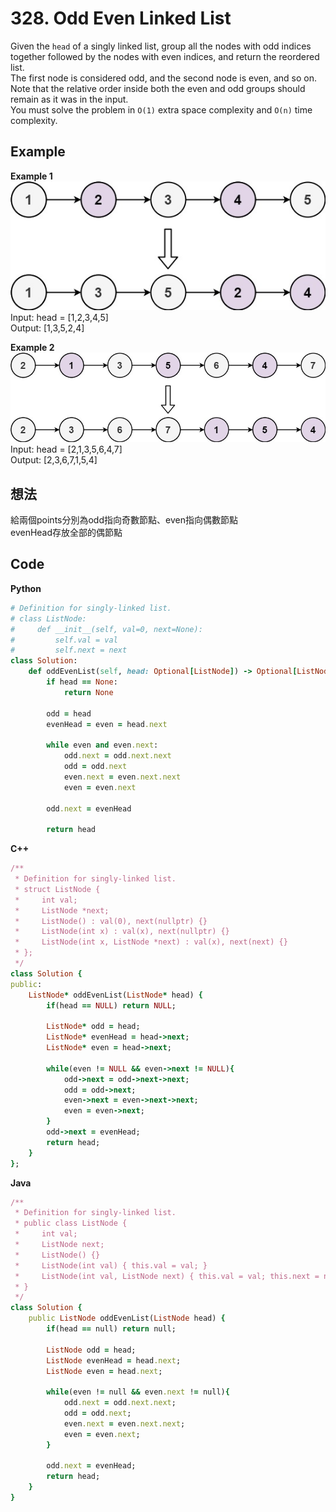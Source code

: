 # 328. Odd Even Linked List
Given the `head` of a singly linked list, group all the nodes with odd indices together followed by the nodes with even indices, and return the reordered list.  
The first node is considered odd, and the second node is even, and so on.  
Note that the relative order inside both the even and odd groups should remain as it was in the input.  
You must solve the problem in `O(1)` extra space complexity and `O(n)` time complexity.  

 
## Example
**Example 1**  
![Image](https://github.com/Adalyne/Leetcode/blob/89bee5f6f3f0c34c1265ec7acb78dfe8e2d10fde/Linked%20List/Image/oddeven-linked-list.jpg)  
Input: head = [1,2,3,4,5]  
Output: [1,3,5,2,4]  

**Example 2**  
![Image](https://github.com/Adalyne/Leetcode/blob/b2d25ceaf8cb1a8553d0dd6bddcc63b037f8a2be/Linked%20List/Image/oddeven2-linked-list.jpg)  
Input: head = [2,1,3,5,6,4,7]  
Output: [2,3,6,7,1,5,4]  

## 想法
給兩個points分別為odd指向奇數節點、even指向偶數節點  
evenHead存放全部的偶節點  

## Code
**Python**
```ruby
# Definition for singly-linked list.
# class ListNode:
#     def __init__(self, val=0, next=None):
#         self.val = val
#         self.next = next
class Solution:
    def oddEvenList(self, head: Optional[ListNode]) -> Optional[ListNode]:
        if head == None:
            return None
        
        odd = head
        evenHead = even = head.next
    
        while even and even.next:
            odd.next = odd.next.next
            odd = odd.next
            even.next = even.next.next
            even = even.next

        odd.next = evenHead

        return head
```
**C++**
```ruby
/**
 * Definition for singly-linked list.
 * struct ListNode {
 *     int val;
 *     ListNode *next;
 *     ListNode() : val(0), next(nullptr) {}
 *     ListNode(int x) : val(x), next(nullptr) {}
 *     ListNode(int x, ListNode *next) : val(x), next(next) {}
 * };
 */
class Solution {
public:
    ListNode* oddEvenList(ListNode* head) {
        if(head == NULL) return NULL;

        ListNode* odd = head;
        ListNode* evenHead = head->next;
        ListNode* even = head->next;

        while(even != NULL && even->next != NULL){
            odd->next = odd->next->next;
            odd = odd->next;
            even->next = even->next->next;
            even = even->next;
        }
        odd->next = evenHead;
        return head;
    }
};
```
**Java**
```ruby
/**
 * Definition for singly-linked list.
 * public class ListNode {
 *     int val;
 *     ListNode next;
 *     ListNode() {}
 *     ListNode(int val) { this.val = val; }
 *     ListNode(int val, ListNode next) { this.val = val; this.next = next; }
 * }
 */
class Solution {
    public ListNode oddEvenList(ListNode head) {
        if(head == null) return null;

        ListNode odd = head;
        ListNode evenHead = head.next;
        ListNode even = head.next;

        while(even != null && even.next != null){
            odd.next = odd.next.next;
            odd = odd.next;
            even.next = even.next.next;
            even = even.next;
        }    

        odd.next = evenHead;
        return head;
    }
}
```
